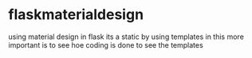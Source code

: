 # flaskmaterialdesign
using material design in flask
its a static by using templates 
in this more important is to see hoe coding is done to see the templates 
